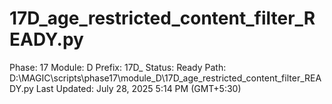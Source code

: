 # 17D_age_restricted_content_filter_READY.py

Phase: 17
Module: D
Prefix: 17D_
Status: Ready
Path: D:\MAGIC\scripts\phase17\module_D\17D_age_restricted_content_filter_READY.py
Last Updated: July 28, 2025 5:14 PM (GMT+5:30)
